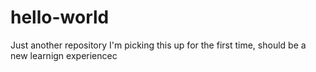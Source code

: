 # hello-world
Just another repository
I'm picking this up for the first time,  should be a new learnign experiencec
